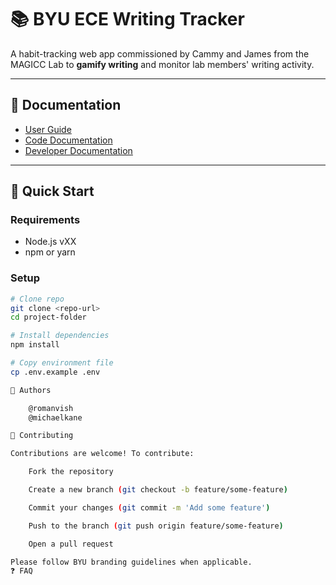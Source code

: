 # 📚 BYU ECE Writing Tracker

A habit-tracking web app commissioned by Cammy and James from the MAGICC Lab to **gamify writing** and monitor lab members' writing activity.

---
## 📑 Documentation

- [User Guide](./docs/USER_GUIDE.md)  
- [Code Documentation](./docs/CODE_DOCS.md)  
- [Developer Documentation](./docs/DEV_DOCS.md)  
---

## 🚀 Quick Start

### Requirements
- Node.js vXX
- npm or yarn

### Setup
```bash
# Clone repo
git clone <repo-url>
cd project-folder

# Install dependencies
npm install

# Copy environment file
cp .env.example .env

👥 Authors

    @romanvish
    @michaelkane

🤝 Contributing

Contributions are welcome! To contribute:

    Fork the repository

    Create a new branch (git checkout -b feature/some-feature)

    Commit your changes (git commit -m 'Add some feature')

    Push to the branch (git push origin feature/some-feature)

    Open a pull request

Please follow BYU branding guidelines when applicable.
❓ FAQ
